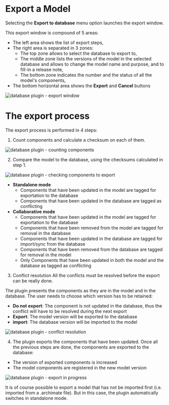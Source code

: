 # Export a Model
Selecting the **Export to database** menu option launches the export window.

This export window is compound of 5 areas:
* The left area shows the list of export steps,
* The right area is separated in 3 zones:
  * The top zone allows to select the database to export to,
  * The middle zone lists the versions of the model in the selected database and allows to change the model name and purpose, and to fill-in a release note,
  * The bottom zone indicates the number and the status of all the model's components,
* The bottom horizontal area shows the **Export** and **Cancel** buttons

![database plugin - export window](https://user-images.githubusercontent.com/9281982/39531890-8386759e-4e2c-11e8-84ba-01f3a59ae47b.png)


# The export process
The export process is performed in 4 steps:
1. Count components and calculate a checksum on each of them.

![database plugin - counting components](https://user-images.githubusercontent.com/9281982/39531553-b1647318-4e2b-11e8-8d77-6679a9668caa.png)

2. Compare the model to the database, using the checksums calculated in step 1.

![database plugin - checking components to export](https://user-images.githubusercontent.com/9281982/39531555-b18b98e4-4e2b-11e8-8d1a-a69bf38a13ee.png)

  * **Standalone mode**
    * Components that have been updated in the model are tagged for exportation to the database
    * Components that have been updated in the database are tagged as conflicting
  * **Collaborative mode**
    * Components that have been updated in the model are tagged for exportation to the database
    * Components that have been removed from the model are tagged for removal in the database
    * Components that have been updated in the database are tagged for import/sync from the database
    * Components that have been removed from the database are tagged for removal in the model
    * Only Components that have been updated in both the model and the database as tagged as conflicting

3. Conflict resolution
All the conflicts must be resolved before the export can be really done.

The plugin presents the components as they are in the model and in the database. The user needs to choose which version has to be retained:
* **Do not export**: The component is not updated in the database, thus the conflict will have to be resolved during the next export
* **Export**: The model version will be exported to the database
* **import**: The database version will be imported to the model

![database plugin - conflict resolution](https://user-images.githubusercontent.com/9281982/39567967-f629116c-4ec0-11e8-941d-a61751707e27.png)

4. The plugin exports the components that have been updated.
Once all the previous steps are done, the components are exported to the database:
* The version of exported components is increased
* The model components are registered in the new model version

![database plugin - export in progress](https://user-images.githubusercontent.com/9281982/39568820-ba5888ae-4ec3-11e8-8a42-ce9e6b9249a1.png)

It is of course possible to export a model that has not be imported first (i.e. imported from a .archimate file). But in this case, the plugin automatically switches in standalone mode.
